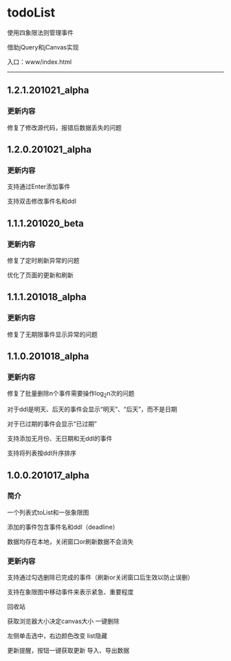 # todoList

使用四象限法则管理事件

借助jQuery和jCanvas实现

入口：www/index.html

---

## 1.2.1.201021_alpha

### 更新内容

修复了修改源代码，报错后数据丢失的问题



## 1.2.0.201021_alpha

### 更新内容

支持通过Enter添加事件

支持双击修改事件名和ddl



## 1.1.1.201020_beta

### 更新内容

修复了定时刷新异常的问题

优化了页面的更新和刷新



## 1.1.1.201018_alpha

### 更新内容

修复了无期限事件显示异常的问题



## 1.1.0.201018_alpha

### 更新内容

修复了批量删除n个事件需要操作log<sub>2</sub>n次的问题

对于ddl是明天、后天的事件会显示“明天”、“后天”，而不是日期

对于已过期的事件会显示“已过期”

支持添加无月份、无日期和无ddl的事件

支持将列表按ddl升序排序



## 1.0.0.201017_alpha

### 简介

一个列表式toList和一张象限图

添加的事件包含事件名和ddl（deadline）

数据均存在本地，关闭窗口or刷新数据不会消失

### 更新内容

支持通过勾选删除已完成的事件（刷新or关闭窗口后生效以防止误删）

支持在象限图中移动事件来表示紧急、重要程度


回收站

获取浏览器大小决定canvas大小
一键删除

左侧单击选中，右边颜色改变
list隐藏

更新提醒，按钮一键获取更新
导入、导出数据